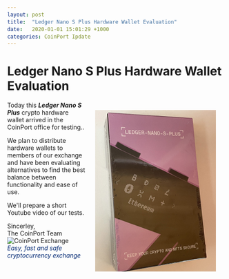 ```yaml
---
layout: post
title:  "Ledger Nano S Plus Hardware Wallet Evaluation"
date:   2020-01-01 15:01:29 +1000
categories: CoinPort Ipdate
---
```

# Ledger Nano S Plus Hardware Wallet Evaluation
<div><img src="images/NanoSPlus.jpg" alt="nano-s-plus" class="center" style="max-width: 280px; float: right; padding: 20px;"></div>

Today this ***Ledger Nano S Plus*** crypto hardware wallet arrived in the CoinPort office for testing..

We plan to distribute hardware wallets to members of our exchange and have been evaluating alternatives to find the best balance between functionality and ease of use.

We'll prepare a short Youtube video of our tests.


<p>
Sincerley, <br />
The CoinPort Team <br />
<img src="https://doc.coinport.com.au/images/logos/signature_logo.png" alt="CoinPort Exchange" width="120" /><br />
<span style="color: #022873;"><em>Easy, fast and safe cryptocurrency exchange</em></span>
</p>
